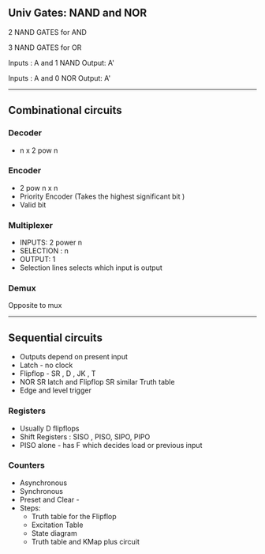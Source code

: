 ## Univ Gates: NAND and NOR
2 NAND GATES for AND 

3 NAND GATES for OR

Inputs : A and 1  NAND Output: A'

Inputs : A and 0  NOR  Output: A'

---
## Combinational circuits
### Decoder
- n x 2 pow n 

### Encoder
- 2 pow n x n
- Priority Encoder (Takes the highest significant bit )
- Valid bit

### Multiplexer 
- INPUTS: 2 power n 
- SELECTION : n 
- OUTPUT: 1 
- Selection lines selects which input is output

### Demux 
Opposite to mux

---
## Sequential circuits
- Outputs depend on present input
- Latch - no clock
- Flipflop - SR , D , JK , T
- NOR SR latch and Flipflop SR similar Truth table
- Edge and level trigger

### Registers 
- Usually D flipflops
- Shift Registers : SISO , PISO, SIPO, PIPO
- PISO alone - has F which decides load or previous input

### Counters
- Asynchronous
- Synchronous
- Preset and Clear - 
- Steps: 
  - Truth table for the Flipflop
  - Excitation Table 
  - State diagram
  - Truth table and KMap plus circuit


